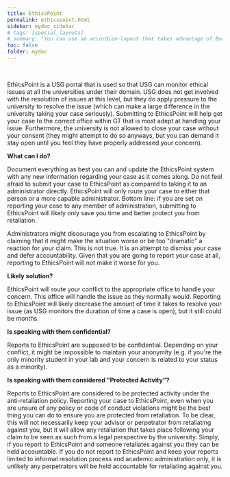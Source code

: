 ```yaml
---
title: EthicsPoint
permalink: ethicspoint.html
sidebar: mydoc_sidebar
# tags: [special_layouts]
# summary: "You can use an accordion-layout that takes advantage of Bootstrap styling. This is useful for an FAQ page."
toc: false
folder: mydoc
---
```


<p>&nbsp;</p>

<p>EthicsPoint is a USG portal that is used so that USG can monitor ethical issues at all the universities under their domain. USG does not get involved with the resolution of issues at this level, but they do apply pressure to the university to resolve the issue (which can make a large difference in the university taking your case seriously). Submitting to EthicsPoint will help get your case to the correct office within GT that is most adept at handling your issue. Furthermore, the university is not allowed to close your case without your consent (they might attempt to do so anyways, but you can demand it stay open until you feel they have properly addressed your concern).</p>

<p><b>What can I do?</b></p>
   <p class="answer">Document everything as best you can and update the EthicsPoint system with any new information regarding your case as it comes along. Do not feel afraid to submit your case to EthicsPoint as compared to taking it to an administrator directly. EthicsPoint will only route your case to either that person or a more capable administrator. Bottom line: if you are set on reporting your case to any member of administration, submitting to EthicsPoint will likely only save you time and better protect you from retaliation.</p>
   <p class="answer">Administrators might discourage you from escalating to EthicsPoint by claiming that it might make the situation worse or be too "dramatic" a reaction for your claim. This is not true. It is an attempt to dismiss your case and defer accountability. Given that you are going to report your case at all, reporting to EthicsPoint will not make it worse for you.</p>

<p><b>Likely solution?</b></p>
   <p class="answer">EthicsPoint will route your conflict to the appropriate office to handle your concern. This office will handle the issue as they normally would. Reporting to EthicsPoint will likely decrease the amount of time it takes to resolve your issue (as USG monitors the duration of time a case is open), but it still could be months.</p>

<p><b>Is speaking with them confidential?</b></p>
   <p class="answer">Reports to EthicsPoint are supposed to be confidential. Depending on your conflict, it might be impossible to maintain your anonymity (e.g. if you're the only minority student in your lab and your concern is related to your status as a minority).</p>

<p><b>Is speaking with them considered "Protected Activity"?</b></p>
   <p class="answer">Reports to EthicsPoint are considered to be protected activity under the anti-retaliation policy. Reporting your case to EthicsPoint, even when you are unsure of any policy or code of conduct violations might be the best thing you can do to ensure you are protected from retaliation. To be clear, this will not necessarily keep your advisor or perpetrator from retaliating against you, but it will allow any retaliation that takes place following your claim to be seen as such from a legal perspective by the university. Simply, if you report to EthicsPoint and someone retaliates against you they can be held accountable. If you do not report to EthicsPoint and keep your reports limited to informal resolution process and academic administration only, it is unlikely any perpetrators will be held accountable for retaliating against you.</p>

<script>
    if(location.hash !== null && location.hash !== "")
    {
        var url = location.hash.endsWith("-1") ? location.hash.substring(0, location.hash.length-2) : location.hash;
        $(url + ".collapse").collapse("show");
    }
</script>